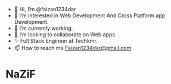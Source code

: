 - 👋 Hi, I’m @faizan1234dar
- 👀 I’m interested in Web Development And Cross Platform app Development.
- 🌱 I’m currently working.
- 💞️ I’m looking to collaborate on Web apps.
- ✨ Full Stack Engineer at Techkmr. 
- 📫 How to reach me Faizan1234dar@gmail.com
# NaZiF

<!---
faizan1234dar/faizan1234dar is a ✨ special ✨ repository because its `README.md` (this file) appears on your GitHub profile.
You can click the Preview link to take a look at your changes.
--->
